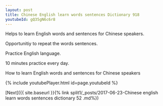 ```yaml
---
layout: post
title: Chinese English learn words sentences Dictionary 918 
youtubeId: gQ35gN6c6r8
---
```

 
 
Helps to learn English words and sentences for Chinese speakers.

Opportunitiy to repeat the words sentences. 

Practice English language. 
 
10 minutes practice every day. 
 
How to learn English words and sentences for Chinese speakers 
 
{% include youtubePlayer.html id=page.youtubeId %}
 
 
[Next]({{ site.baseurl }}{% link  split1/_posts/2017-06-23-Chinese english learn words sentences dictionary 52 .md%})
 
